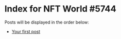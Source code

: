 # Index for NFT World #5744
Posts will be displayed in the order below:

- [Your first post](./001-first.md)

